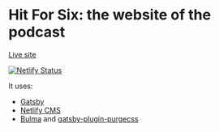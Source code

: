 # Hit For Six: the website of the podcast

[Live site](https://hitforsixpodcast.com/) 

[![Netlify Status](https://api.netlify.com/api/v1/badges/bb501dad-4def-4eea-8384-b2f763863e73/deploy-status)](https://app.netlify.com/sites/hitforsix/deploys)

It uses:
- [Gatsby](https://www.gatsbyjs.org/)
- [Netlify CMS](https://www.netlifycms.org)
- [Bulma](https://bulma.io) and [gatsby-plugin-purgecss](https://github.com/anantoghosh/gatsby-plugin-purgecss)

